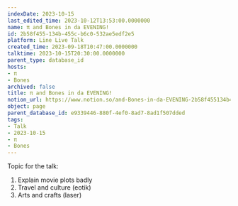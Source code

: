 ```yaml
---
indexDate: 2023-10-15
last_edited_time: 2023-10-12T13:53:00.0000000
name: π and Bones in da EVENING!
id: 2b58f455-134b-455c-b6c0-532ae5edf2e5
platform: Line Live Talk
created_time: 2023-09-18T10:47:00.0000000
talktime: 2023-10-15T20:30:00.0000000
parent_type: database_id
hosts:
- π
- Bones
archived: false
title: π and Bones in da EVENING!
notion_url: https://www.notion.so/and-Bones-in-da-EVENING-2b58f455134b455cb6c0532ae5edf2e5
object: page
parent_database_id: e9339446-880f-4ef0-8ad7-8ad1f507dded
tags:
- Talk
- 2023-10-15
- π
- Bones
---
```


Topic for the talk:
1. Explain movie plots  badly 
2. Travel and culture (eotik)
3. Arts and crafts (laser)

























